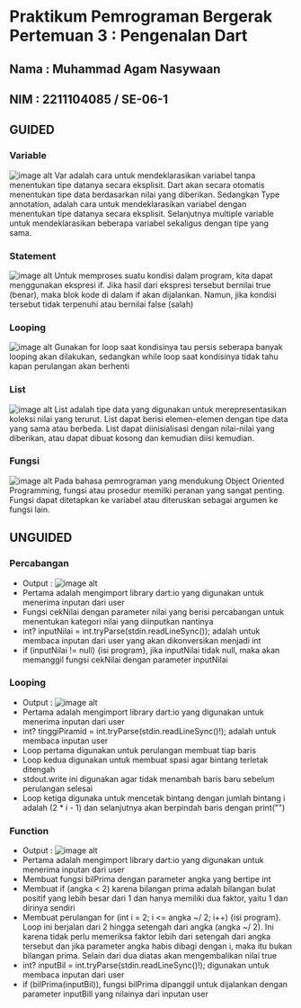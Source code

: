 # Praktikum Pemrograman Bergerak Pertemuan 3 : Pengenalan Dart
## Nama : Muhammad Agam Nasywaan
## NIM : 2211104085 / SE-06-1

## GUIDED
### Variable
![image alt](https://github.com/agamnsy/assets_praktikumPPB/blob/main/week3/var.png)
Var adalah cara untuk mendeklarasikan variabel tanpa menentukan tipe datanya secara eksplisit. Dart akan secara otomatis menentukan tipe data berdasarkan nilai yang diberikan. Sedangkan Type annotation, adalah cara untuk mendeklarasikan variabel dengan menentukan tipe datanya secara eksplisit. Selanjutnya multiple variable untuk mendeklarasikan beberapa variabel sekaligus dengan tipe yang sama.

### Statement
![image alt](https://github.com/agamnsy/assets_praktikumPPB/blob/main/week3/statement.png)
Untuk memproses suatu kondisi dalam program, kita dapat menggunakan ekspresi if. Jika hasil dari ekspresi tersebut bernilai true (benar), maka blok kode di dalam if akan dijalankan. Namun, jika kondisi tersebut tidak terpenuhi atau bernilai false (salah)

### Looping
![image alt](https://github.com/agamnsy/assets_praktikumPPB/blob/main/week3/loop.png)
Gunakan for loop saat kondisinya tau persis seberapa banyak looping akan dilakukan, sedangkan while loop saat kondisinya tidak tahu kapan perulangan akan berhenti

### List
![image alt](https://github.com/agamnsy/assets_praktikumPPB/blob/main/week3/list.png)
List adalah tipe data yang digunakan untuk merepresentasikan koleksi nilai yang terurut. List dapat berisi elemen-elemen dengan tipe data yang sama atau berbeda. List dapat diinisialisasi dengan nilai-nilai yang diberikan, atau dapat dibuat kosong dan kemudian diisi kemudian.

### Fungsi
![image alt](https://github.com/agamnsy/assets_praktikumPPB/blob/main/week3/func.png)
Pada bahasa pemrograman yang mendukung Object Oriented Programming, fungsi atau prosedur memilki peranan yang sangat penting. Fungsi dapat ditetapkan ke variabel atau diteruskan sebagai argumen ke fungsi lain.


## UNGUIDED
### Percabangan
- Output :
![image alt](https://github.com/agamnsy/assets_praktikumPPB/blob/main/week3/percabangan.png)
- Pertama adalah mengimport library dart:io yang digunakan untuk menerima inputan dari user
- Fungsi cekNilai dengan parameter nilai yang berisi percabangan untuk menentukan kategori nilai yang diinputkan nantinya
- int? inputNilai = int.tryParse(stdin.readLineSync()); adalah untuk membaca inputan dari user yang akan dikonversikan menjadi int
- if (inputNilai != null) {isi program}, jika inputNilai tidak null, maka akan memanggil fungsi cekNilai dengan parameter inputNilai

### Looping
- Output :
![image alt](https://github.com/agamnsy/assets_praktikumPPB/blob/main/week3/looping.png)
- Pertama adalah mengimport library dart:io yang digunakan untuk menerima inputan dari user
- int? tinggiPiramid = int.tryParse(stdin.readLineSync()!); adalah untuk membaca inputan user 
- Loop pertama digunakan untuk perulangan membuat tiap baris
- Loop kedua digunakan untuk membuat spasi agar bintang terletak ditengah
- stdout.write ini digunakan agar tidak menambah baris baru sebelum perulangan selesai
- Loop ketiga digunaka untuk mencetak bintang dengan jumlah bintang i adalah (2 * i - 1) dan selanjutnya akan berpindah baris dengan print("")

### Function
- Output :
![image alt](https://github.com/agamnsy/assets_praktikumPPB/blob/main/week3/function.png)
- Pertama adalah mengimport library dart:io yang digunakan untuk menerima inputan dari user
- Membuat fungsi bilPrima dengan parameter angka yang bertipe int
- Membuat if (angka < 2) karena bilangan prima adalah bilangan bulat positif yang lebih besar dari 1 dan hanya memiliki dua faktor, yaitu 1 dan dirinya sendiri
- Membuat perulangan for (int i = 2; i <= angka ~/ 2; i++) {isi program}. Loop ini berjalan dari 2 hingga setengah dari angka (angka ~/ 2). Ini karena tidak perlu memeriksa faktor lebih dari setengah dari angka tersebut dan jika parameter angka habis dibagi dengan i, maka itu bukan bilangan prima. Selain dari dua diatas akan mengembalikan nilai true
- int? inputBil = int.tryParse(stdin.readLineSync()!); digunakan untuk membaca inputan dari user
- if (bilPrima(inputBil)), fungsi bilPrima dipanggil untuk dijalankan dengan parameter inputBill yang nilainya dari inputan user